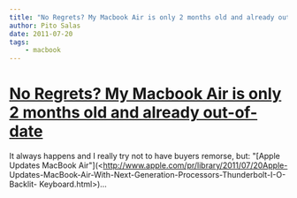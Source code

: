 ```yaml
---
title: "No Regrets? My Macbook Air is only 2 months old and already out-of-date"
author: Pito Salas
date: 2011-07-20
tags:
    - macbook
---
```

# [No Regrets? My Macbook Air is only 2 months old and already out-of-date](None)




It always happens and I really try not to have buyers remorse, but: "[Apple
Updates MacBook Air"](<http://www.apple.com/pr/library/2011/07/20Apple-
Updates-MacBook-Air-With-Next-Generation-Processors-Thunderbolt-I-O-Backlit-
Keyboard.html>)…


